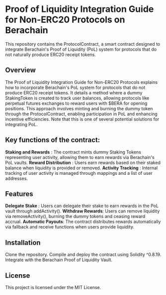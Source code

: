 
# Proof of Liquidity Integration Guide for Non-ERC20 Protocols on Berachain

This repository contains the ProtocolContract, a smart contract designed to integrate Berachain's Proof of Liquidity (PoL) system for protocols that do not naturally produce ERC20 receipt tokens.

## Overview
The Proof of Liquidity Integration Guide for Non-ERC20 Protocols explains how to incorporate Berachain's PoL system for protocols that do not produce ERC20 receipt tokens. It details a method where a dummy StakingToken is created to track user balances, allowing protocols like perpetual futures exchanges to reward users with $BERA for opening positions. This approach involves minting and burning the dummy token through the ProtocolContract, enabling participation in PoL and enhancing incentive efficiencies. Note that this is one of several potential solutions for integrating PoL.

## Key functions of the contract:

**Staking and Rewards** : The contract mints dummy Staking Tokens representing user activity, allowing them to earn rewards via Berachain's PoL vaults.
**Reward Distribution** : Users earn rewards based on their staked balance when liquidity is provided or removed.
**Activity Tracking** : Internal tracking of user activity is managed through mappings and a list of user addresses.

## Features

**Delegate Stake** : Users can delegate their stake to earn rewards in the PoL vault through addActivity().
**Withdraw Rewards**: Users can remove liquidity via removeActivity(), burning the dummy tokens and ceasing reward accrual.
**Automatic Payouts**: The contract distributes rewards automatically via fallback and receive functions when users provide liquidity.


## Installation

Clone the repository.
Compile and deploy the contract using Solidity ^0.8.19.
Integrate with the Berachain Proof of Liquidity Vault.

## License
This project is licensed under the MIT License.
